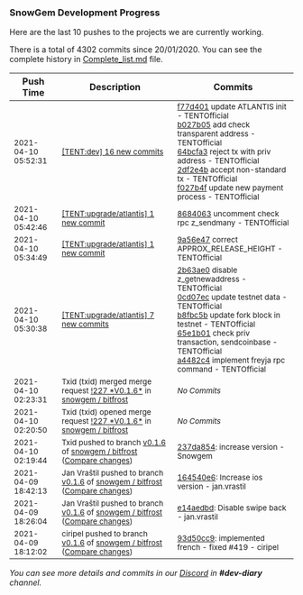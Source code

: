 
### SnowGem Development Progress

Here are the last 10 pushes to the projects we are currently working.

There is a total of 4302 commits since 20/01/2020. You can see the complete history in
 [Complete_list.md](Complete_list.md) file.

| Push Time | Description | Commits |
| --- | --- | --- |
| <sub>2021-04-10 05:52:31</sub> | <sub>[[TENT:dev] 16 new commits](https://github.com/TENTOfficial/TENT/compare/c9cde185d616...d791a5a3b12b)</sub> | <sub>[f77d401](https://github.com/TENTOfficial/TENT/commit/f77d40138596979f4a06b6c420bf445401527f2e) update ATLANTIS init - TENTOfficial<br>[b027b05](https://github.com/TENTOfficial/TENT/commit/b027b0586169570f8e7a9fb0ca9afbcaf9f25517) add check transparent address - TENTOfficial<br>[64bcfa3](https://github.com/TENTOfficial/TENT/commit/64bcfa30f5827c6a0c7cf45daa0bf1184e563682) reject tx with priv address - TENTOfficial<br>[2df2e4b](https://github.com/TENTOfficial/TENT/commit/2df2e4b441d1ee0a878637bc3b94e3b700a45a59) accept non-standard tx - TENTOfficial<br>[f027b4f](https://github.com/TENTOfficial/TENT/commit/f027b4fdafbbd5a324365f56854fdc70e5b7cad0) update new payment process - TENTOfficial</sub> |
| <sub>2021-04-10 05:42:46</sub> | <sub>[[TENT:upgrade/atlantis] 1 new commit](https://github.com/TENTOfficial/TENT/commit/8684063f272db159a70c46b1eac33ccbc1c6b5cc)</sub> | <sub>[8684063](https://github.com/TENTOfficial/TENT/commit/8684063f272db159a70c46b1eac33ccbc1c6b5cc) uncomment check rpc z_sendmany - TENTOfficial</sub> |
| <sub>2021-04-10 05:34:49</sub> | <sub>[[TENT:upgrade/atlantis] 1 new commit](https://github.com/TENTOfficial/TENT/commit/9a56e475b80b023d5d6325ac3ab25e66c06eca9e)</sub> | <sub>[9a56e47](https://github.com/TENTOfficial/TENT/commit/9a56e475b80b023d5d6325ac3ab25e66c06eca9e) correct APPROX_RELEASE_HEIGHT - TENTOfficial</sub> |
| <sub>2021-04-10 05:30:38</sub> | <sub>[[TENT:upgrade/atlantis] 7 new commits](https://github.com/TENTOfficial/TENT/compare/6c40b0c505ae...6b38d29b8594)</sub> | <sub>[2b63ae0](https://github.com/TENTOfficial/TENT/commit/2b63ae01732e56141d092f722e29b74dd6ead88e) disable z_getnewaddress - TENTOfficial<br>[0cd07ec](https://github.com/TENTOfficial/TENT/commit/0cd07ec2896ef7a1374c60af4a1b34b11f2baace) update testnet data - TENTOfficial<br>[b8fbc5b](https://github.com/TENTOfficial/TENT/commit/b8fbc5b81f85efa22a4debca3ec739184e76c2c0) update fork block in testnet - TENTOfficial<br>[65e1b01](https://github.com/TENTOfficial/TENT/commit/65e1b01f0096d62e1b5e5cf2fa8d3104d08f1205) check priv transaction, sendcoinbase - TENTOfficial<br>[a4482c4](https://github.com/TENTOfficial/TENT/commit/a4482c4b20816bac39bca52dcf6936f0c82523d4) implement freyja rpc command - TENTOfficial</sub> |
| <sub>2021-04-10 02:23:31</sub> | <sub>Txid (txid) merged merge request [\!227 \*V0\.1\.6\*](https://gitlab.com/snowgem/bitfrost/-/merge_requests/227) in [snowgem / bitfrost](https://gitlab.com/snowgem/bitfrost)</sub> | <sub>_No Commits_</sub> |
| <sub>2021-04-10 02:20:50</sub> | <sub>Txid (txid) opened merge request [\!227 \*V0\.1\.6\*](https://gitlab.com/snowgem/bitfrost/-/merge_requests/227) in [snowgem / bitfrost](https://gitlab.com/snowgem/bitfrost)</sub> | <sub>_No Commits_</sub> |
| <sub>2021-04-10 02:19:44</sub> | <sub>Txid pushed to branch [v0\.1\.6](https://gitlab.com/snowgem/bitfrost/commits/v0.1.6) of [snowgem / bitfrost](https://gitlab.com/snowgem/bitfrost) ([Compare changes](https://gitlab.com/snowgem/bitfrost/compare/164540e6b72414338411ac941305c678e8d0689b...237da854bd3498df41e05e79528513e0e4bf1998))</sub> | <sub>[237da854](https://gitlab.com/snowgem/bitfrost/-/commit/237da854bd3498df41e05e79528513e0e4bf1998): increase version - Snowgem</sub> |
| <sub>2021-04-09 18:42:13</sub> | <sub>Jan Vraštil pushed to branch [v0\.1\.6](https://gitlab.com/snowgem/bitfrost/commits/v0.1.6) of [snowgem / bitfrost](https://gitlab.com/snowgem/bitfrost) ([Compare changes](https://gitlab.com/snowgem/bitfrost/compare/e14aedbd59c68617ae1f779bfabbf378a8c15cf6...164540e6b72414338411ac941305c678e8d0689b))</sub> | <sub>[164540e6](https://gitlab.com/snowgem/bitfrost/-/commit/164540e6b72414338411ac941305c678e8d0689b): Increase ios version - jan.vrastil</sub> |
| <sub>2021-04-09 18:26:04</sub> | <sub>Jan Vraštil pushed to branch [v0\.1\.6](https://gitlab.com/snowgem/bitfrost/commits/v0.1.6) of [snowgem / bitfrost](https://gitlab.com/snowgem/bitfrost) ([Compare changes](https://gitlab.com/snowgem/bitfrost/compare/93d50cc9e583340fa91a9d1f1f48ad4684fb725e...e14aedbd59c68617ae1f779bfabbf378a8c15cf6))</sub> | <sub>[e14aedbd](https://gitlab.com/snowgem/bitfrost/-/commit/e14aedbd59c68617ae1f779bfabbf378a8c15cf6): Disable swipe back - jan.vrastil</sub> |
| <sub>2021-04-09 18:12:02</sub> | <sub>ciripel pushed to branch [v0\.1\.6](https://gitlab.com/snowgem/bitfrost/commits/v0.1.6) of [snowgem / bitfrost](https://gitlab.com/snowgem/bitfrost) ([Compare changes](https://gitlab.com/snowgem/bitfrost/compare/514a3e09b827fc60b639e1d5ea5db3d0cffc4352...93d50cc9e583340fa91a9d1f1f48ad4684fb725e))</sub> | <sub>[93d50cc9](https://gitlab.com/snowgem/bitfrost/-/commit/93d50cc9e583340fa91a9d1f1f48ad4684fb725e): implemented french - fixed #419 - ciripel</sub> |

_You can see more details and commits in our [Discord](https://discord.gg/zumGnbg) in **#dev-diary** channel._
